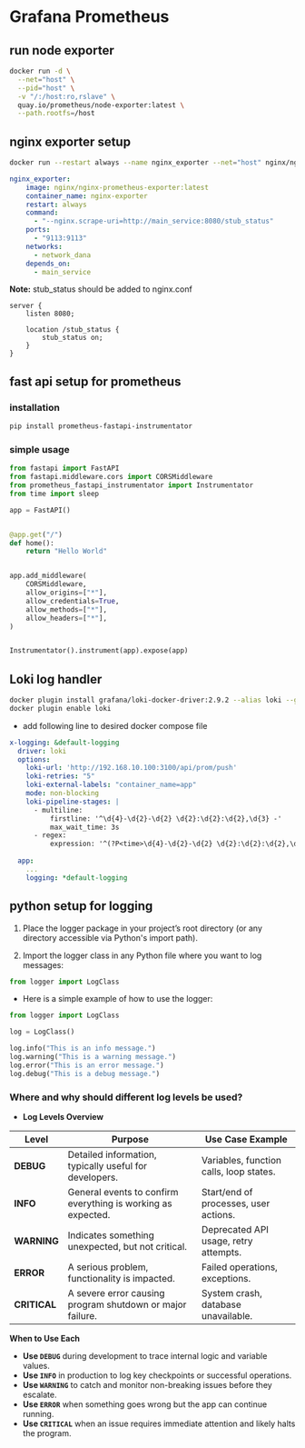 # Grafana Prometheus


## run node exporter
```bash
docker run -d \
  --net="host" \
  --pid="host" \
  -v "/:/host:ro,rslave" \
  quay.io/prometheus/node-exporter:latest \
  --path.rootfs=/host
```

## nginx exporter setup
```bash
docker run --restart always --name nginx_exporter --net="host" nginx/nginx-prometheus-exporter:latest --nginx.scrape-uri=http://<nginx>:8080/stub_status
```

```yml
nginx_exporter:
    image: nginx/nginx-prometheus-exporter:latest
    container_name: nginx-exporter
    restart: always
    command:
      - "--nginx.scrape-uri=http://main_service:8080/stub_status"
    ports:
      - "9113:9113"
    networks:
      - network_dana
    depends_on:
      - main_service
```

**Note:** stub_status should be added to nginx.conf

```nginx
server {
    listen 8080;

    location /stub_status {
        stub_status on;
    }
}
```


## fast api setup for prometheus

### installation
```bash
pip install prometheus-fastapi-instrumentator
```

### simple usage

```python
from fastapi import FastAPI
from fastapi.middleware.cors import CORSMiddleware
from prometheus_fastapi_instrumentator import Instrumentator
from time import sleep

app = FastAPI()


@app.get("/")
def home():
    return "Hello World"


app.add_middleware(
    CORSMiddleware,
    allow_origins=["*"],
    allow_credentials=True,
    allow_methods=["*"],
    allow_headers=["*"],
)


Instrumentator().instrument(app).expose(app)

```


## Loki log handler

```bash
docker plugin install grafana/loki-docker-driver:2.9.2 --alias loki --grant-all-permissions
docker plugin enable loki
```

- add following line to desired docker compose file 
```yml
x-logging: &default-logging
  driver: loki
  options:
    loki-url: 'http://192.168.10.100:3100/api/prom/push'
    loki-retries: "5"
    loki-external-labels: "container_name=app"
    mode: non-blocking  
    loki-pipeline-stages: |
      - multiline:
          firstline: '^\d{4}-\d{2}-\d{2} \d{2}:\d{2}:\d{2},\d{3} -'
          max_wait_time: 3s
      - regex:
          expression: '^(?P<time>\d{4}-\d{2}-\d{2} \d{2}:\d{2}:\d{2},\d{3}) - (?P<logger>[^\s]+) - (?P<level>[A-Z]+) - (?P<message>.*)'
 
  app:
    ...
    logging: *default-logging

```


## python setup for logging

1. Place the logger package in your project’s root directory (or any directory accessible via Python's import path).

2. Import the logger class in any Python file where you want to log messages:

```python
from logger import LogClass
```

- Here is a simple example of how to use the logger:

```python
from logger import LogClass

log = LogClass()

log.info("This is an info message.")
log.warning("This is a warning message.")
log.error("This is an error message.")
log.debug("This is a debug message.")

```

### Where and why should different log levels be used?


- **Log Levels Overview**

| Level       | Purpose                                                    | Use Case Example                          |
|-------------|------------------------------------------------------------|--------------------------------------------|
| **DEBUG**   | Detailed information, typically useful for developers.     | Variables, function calls, loop states.    |
| **INFO**    | General events to confirm everything is working as expected. | Start/end of processes, user actions.      |
| **WARNING** | Indicates something unexpected, but not critical.          | Deprecated API usage, retry attempts.      |
| **ERROR**   | A serious problem, functionality is impacted.              | Failed operations, exceptions.             |
| **CRITICAL**| A severe error causing program shutdown or major failure.  | System crash, database unavailable.        |

**When to Use Each**

- **Use `DEBUG`** during development to trace internal logic and variable values.
- **Use `INFO`** in production to log key checkpoints or successful operations.
- **Use `WARNING`** to catch and monitor non-breaking issues before they escalate.
- **Use `ERROR`** when something goes wrong but the app can continue running.
- **Use `CRITICAL`** when an issue requires immediate attention and likely halts the program.
